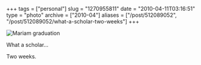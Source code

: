 +++
tags = ["personal"]
slug = "1270955811"
date = "2010-04-11T03:16:51"
type = "photo"
archive = ["2010-04"]
aliases = ["/post/512089052", "/post/512089052/what-a-scholar-two-weeks"]
+++

![Mariam graduation][1]

What a scholar...

Two weeks.

[1]: http://36.media.tumblr.com/tumblr_l0ozs0nXe31qaxyu1o1_500.png
